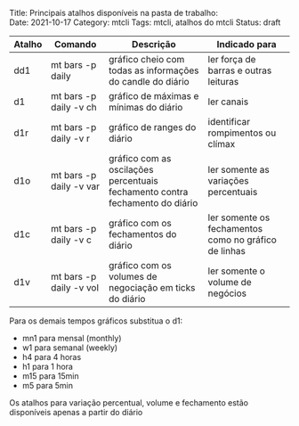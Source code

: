 Title: Principais atalhos disponíveis na pasta de trabalho:  
Date: 2021-10-17
Category: mtcli
Tags: mtcli, atalhos do mtcli
Status: draft

| Atalho | Comando | Descrição | Indicado para |
| ---- | ---- | ----- | --- |
| dd1 | mt bars <ticker> -p daily | gráfico cheio com todas as informações do candle do diário | ler força de barras e outras leituras |
| d1 | mt bars <ticker> -p daily -v ch | gráfico de máximas e mínimas do diário | ler canais |
| d1r | mt bars <ticker> -p daily -v r | gráfico de ranges do diário | identificar rompimentos ou clímax |
| d1o | mt bars <ticker> -p daily -v var | gráfico com as oscilações percentuais fechamento contra fechamento do diário | ler somente as variações percentuais |
| d1c | mt bars <ticker> -p daily -v c | gráfico com os fechamentos do diário | ler somente os fechamentos como no gráfico de linhas |
| d1v | mt bars <ticker> -p daily -v vol | gráfico com os volumes de negociação em ticks  do diário | ler somente o volume de negócios |

  
Para os demais tempos gráficos substitua o d1:  

* mn1 para mensal (monthly)
* w1 para semanal (weekly)
* h4 para 4 horas
* h1 para 1 hora
* m15 para 15min
* m5 para 5min
  
Os atalhos para variação percentual, volume e fechamento estão disponíveis apenas a partir do diário


